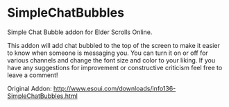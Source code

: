 # SimpleChatBubbles
Simple Chat Bubble addon for Elder Scrolls Online.

This addon will add chat bubbled to the top of the screen to make it easier to know when someone is messaging you. You can turn it on or off for various channels and change the font size and color to your liking. If you have any suggestions for improvement or constructive criticism feel free to leave a comment!

Original Addon: http://www.esoui.com/downloads/info136-SimpleChatBubbles.html
